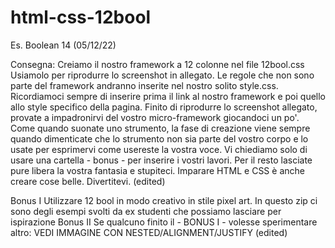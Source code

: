 # html-css-12bool
Es. Boolean 14 (05/12/22)

Consegna:
Creiamo il nostro framework a 12 colonne nel file 12bool.css
Usiamolo per riprodurre lo screenshot in allegato.
Le regole che non sono parte del framework andranno inserite nel nostro solito style.css.
Ricordiamoci sempre di inserire prima il link al nostro framework e poi quello allo style specifico della pagina.
Finito di riprodurre lo screenshot allegato, provate a impadronirvi del vostro micro-framework giocandoci un po'. Come quando suonate uno strumento, la fase di creazione viene sempre quando dimenticate che lo strumento non sia parte del vostro corpo e lo usate per esprimervi come usereste la vostra voce.
Vi chiediamo solo di usare una cartella - bonus - per inserire i vostri lavori.
Per il resto lasciate pure libera la vostra fantasia e stupiteci.
Imparare HTML e CSS è anche creare cose belle.
Divertitevi. (edited) 

Bonus I
Utilizzare 12 bool in modo creativo in stile pixel art. In questo zip ci sono degli esempi svolti da ex studenti che possiamo lasciare per ispirazione
Bonus II
Se qualcuno finito il - BONUS I - volesse sperimentare altro:
VEDI IMMAGINE CON NESTED/ALIGNMENT/JUSTIFY (edited) 
